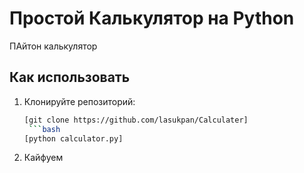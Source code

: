 # Простой Калькулятор на Python
ПАйтон калькулятор 
## Как использовать

1. Клонируйте репозиторий:
   ```bash
   [git clone https://github.com/lasukpan/Calculater]
    ```bash
   [python calculator.py]
2. Кайфуем
